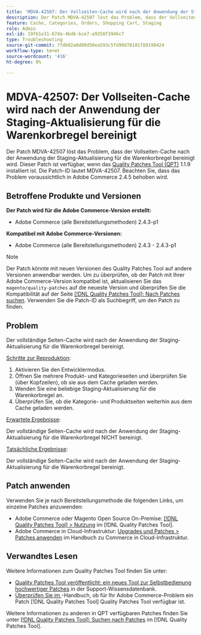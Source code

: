 ```yaml
---
title: 'MDVA-42507: Der Vollseiten-Cache wird nach der Anwendung der Staging-Aktualisierung für die Warenkorbregel bereinigt'
description: Der Patch MDVA-42507 löst das Problem, dass der Vollseiten-Cache nach der Anwendung der Staging-Aktualisierung für die Warenkorbregel bereinigt wird. Dieser Patch ist verfügbar, wenn das [Quality Patches Tool (QPT)](https://experienceleague.adobe.com/de/docs/commerce-operations/tools/quality-patches-tool/quality-patches-tool-to-self-serve-quality-patches) 1.1.9 installiert ist. Die Patch-ID lautet MDVA-42507. Beachten Sie, dass das Problem voraussichtlich in Adobe Commerce 2.4.5 behoben wird.
feature: Cache, Categories, Orders, Shopping Cart, Staging
role: Admin
exl-id: 19f61e31-67da-4bd6-bce7-a9250f3946c7
type: Troubleshooting
source-git-commit: 7fdb02a6d89d50ea593c5fd99d78101f89198424
workflow-type: tm+mt
source-wordcount: '416'
ht-degree: 0%

---
```


# MDVA-42507: Der Vollseiten-Cache wird nach der Anwendung der Staging-Aktualisierung für die Warenkorbregel bereinigt

Der Patch MDVA-42507 löst das Problem, dass der Vollseiten-Cache nach der Anwendung der Staging-Aktualisierung für die Warenkorbregel bereinigt wird. Dieser Patch ist verfügbar, wenn das [Quality Patches Tool (QPT)](https://experienceleague.adobe.com/de/docs/commerce-operations/tools/quality-patches-tool/quality-patches-tool-to-self-serve-quality-patches) 1.1.9 installiert ist. Die Patch-ID lautet MDVA-42507. Beachten Sie, dass das Problem voraussichtlich in Adobe Commerce 2.4.5 behoben wird.

## Betroffene Produkte und Versionen

**Der Patch wird für die Adobe Commerce-Version erstellt:**

* Adobe Commerce (alle Bereitstellungsmethoden) 2.4.3-p1

**Kompatibel mit Adobe Commerce-Versionen:**

* Adobe Commerce (alle Bereitstellungsmethoden) 2.4.3 - 2.4.3-p1

>[!NOTE]
>
>Der Patch könnte mit neuen Versionen des Quality Patches Tool auf andere Versionen anwendbar werden. Um zu überprüfen, ob der Patch mit Ihrer Adobe Commerce-Version kompatibel ist, aktualisieren Sie das `magento/quality-patches` auf die neueste Version und überprüfen Sie die Kompatibilität auf der Seite [[!DNL Quality Patches Tool]: Nach Patches suchen](https://experienceleague.adobe.com/de/docs/commerce-operations/tools/quality-patches-tool/quality-patches-tool-to-self-serve-quality-patches). Verwenden Sie die Patch-ID als Suchbegriff, um den Patch zu finden.

## Problem

Der vollständige Seiten-Cache wird nach der Anwendung der Staging-Aktualisierung für die Warenkorbregel bereinigt.

<u>Schritte zur Reproduktion</u>:

1. Aktivieren Sie den Entwicklermodus.
1. Öffnen Sie mehrere Produkt- und Kategorieseiten und überprüfen Sie (über Kopfzeilen), ob sie aus dem Cache geladen werden.
1. Wenden Sie eine beliebige Staging-Aktualisierung für die Warenkorbregel an.
1. Überprüfen Sie, ob die Kategorie- und Produktseiten weiterhin aus dem Cache geladen werden.

<u>Erwartete Ergebnisse</u>:

Der vollständige Seiten-Cache wird nach der Anwendung der Staging-Aktualisierung für die Warenkorbregel NICHT bereinigt.

<u>Tatsächliche Ergebnisse</u>:

Der vollständige Seiten-Cache wird nach der Anwendung der Staging-Aktualisierung für die Warenkorbregel bereinigt.

## Patch anwenden

Verwenden Sie je nach Bereitstellungsmethode die folgenden Links, um einzelne Patches anzuwenden:

* Adobe Commerce oder Magento Open Source On-Premise: [[!DNL Quality Patches Tool] > Nutzung](/help/tools/quality-patches-tool/usage.md) im [!DNL Quality Patches Tool].
* Adobe Commerce in Cloud-Infrastruktur: [Upgrades und Patches > Patches anwenden](https://experienceleague.adobe.com/docs/commerce-cloud-service/user-guide/develop/upgrade/apply-patches.html?lang=de) im Handbuch zu Commerce in Cloud-Infrastruktur.

## Verwandtes Lesen

Weitere Informationen zum Quality Patches Tool finden Sie unter:

* [Quality Patches Tool veröffentlicht: ein neues Tool zur Selbstbedienung hochwertiger Patches](https://experienceleague.adobe.com/de/docs/commerce-operations/tools/quality-patches-tool/quality-patches-tool-to-self-serve-quality-patches) in der Support-Wissensdatenbank.
* [Überprüfen Sie im &#x200B;](/help/tools/quality-patches-tool/patches-available-in-qpt/check-patch-for-magento-issue-with-magento-quality-patches.md)-Handbuch, ob für Ihr Adobe Commerce-Problem ein Patch [!DNL Quality Patches Tool] Quality Patches Tool verfügbar ist.

Weitere Informationen zu anderen in QPT verfügbaren Patches finden Sie unter [[!DNL Quality Patches Tool]: Suchen nach Patches](https://experienceleague.adobe.com/tools/commerce-quality-patches/index.html?lang=de) im [!DNL Quality Patches Tool].
